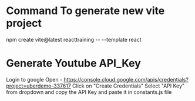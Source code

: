 # Command To generate new vite project
npm create vite@latest reacttraining -- --template react

# Generate Youtube API_Key

Login to google 
Open - https://console.cloud.google.com/apis/credentials?project=uberdemo-337617
 Click on "Create Credentials"
 Select "API Key" from dropdown and copy the API Key and paste it in constants.js file

